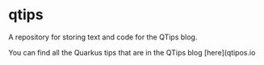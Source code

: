# qtips
A repository for storing text and code for the QTips blog.

You can find all the Quarkus tips that are in the QTips blog [here](qtipos.io
